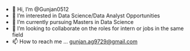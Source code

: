 - 👋 Hi, I’m @Gunjan0512
- 👀 I’m interested in Data Science/Data Analyst Opportunities 
- 🌱 I’m currently pursuing Masters in Data Science
- 💞️ I’m looking to collaborate on the roles for intern or jobs in the same field
- 📫 How to reach me ... gunjan.ag9729@gmail.com

<!---
Gunjan0512/Gunjan0512 is a ✨ special ✨ repository because its `README.md` (this file) appears on your GitHub profile.
You can click the Preview link to take a look at your changes.
--->
